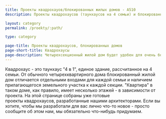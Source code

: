 ```yaml
---
title: Проекты квадрохауов/блокированных жилых домов - А510
description: Проекты квадрохаусов (таунхаусов на 4 семьи) и блокированных жилых домов.

layout: category
permalink: /proekty/:path/

type: category

page-title: Проекты квадрохаусов, блокированных домов
page-short-title: Квадрохаусы
page-description: Четырехсекционный жилой дом будет удобен для очень большой семьи, но также может стать очень комфортным элементом коттеджного поселка или частного сектора в городе. Мы предлагаем вам несколько готовых проектов блокированных домов на 4 семьи.
---
```

Квадрохаус - это таунхаус "4 в 1", единое здание, рассчитанное на 4 семьи. От обычного четырехквартирного дома блокированный жилой дом отличается отдельными входами для каждой семьи и наличием прилагающегося земельного участка к каждой секции. "Квартира" в таком доме, как правило, имеет несколько этажей - в зависимости от проекта. На этой странице собраны уже готовые проекты квадрохаусов, разработанные нашими архитекторами. Если вы хотите, чтобы мы разработали для вас лично что-то новое - просто сообщите об этом нам, мы обязательно что-нибудь придумаем.